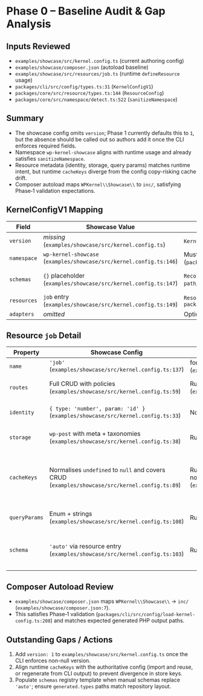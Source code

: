 # Phase 0 – Baseline Audit & Gap Analysis

## Inputs Reviewed

- `examples/showcase/src/kernel.config.ts` (current authoring config)
- `examples/showcase/composer.json` (autoload baseline)
- `examples/showcase/src/resources/job.ts` (runtime `defineResource` usage)
- `packages/cli/src/config/types.ts:31` (`KernelConfigV1`)
- `packages/core/src/resource/types.ts:144` (`ResourceConfig`)
- `packages/core/src/namespace/detect.ts:522` (`sanitizeNamespace`)

## Summary

- The showcase config omits `version`; Phase 1 currently defaults this to `1`, but the absence should be called out so authors add it once the CLI enforces required fields.
- Namespace `wp-kernel-showcase` aligns with runtime usage and already satisfies `sanitizeNamespace`.
- Resource metadata (identity, storage, query params) matches runtime intent, but runtime `cacheKeys` diverge from the config copy-risking cache drift.
- Composer autoload maps `WPKernel\\Showcase\\` to `inc/`, satisfying Phase‑1 validation expectations.

## KernelConfigV1 Mapping

| Field       | Showcase Value                                                      | Kernel Expectation                                                          | Notes                                                                                                           |
| ----------- | ------------------------------------------------------------------- | --------------------------------------------------------------------------- | --------------------------------------------------------------------------------------------------------------- |
| `version`   | _missing_ (`examples/showcase/src/kernel.config.ts`)                | `KernelConfigV1` requires explicit `version: 1`                             | Loader backfills to `1` today; document as required once CLI writes configs.                                    |
| `namespace` | `wp-kernel-showcase` (`examples/showcase/src/kernel.config.ts:146`) | Must pass `sanitizeNamespace` (`packages/core/src/namespace/detect.ts:522`) | Already valid and used by runtime (`examples/showcase/src/index.ts:33`).                                        |
| `schemas`   | `{}` placeholder (`examples/showcase/src/kernel.config.ts:147`)     | `Record<string, SchemaConfig>` with `path`/`generated`                      | Empty registry acceptable while all resources use `schema: 'auto'`; add a template when real schema files land. |
| `resources` | `job` entry (`examples/showcase/src/kernel.config.ts:149`)          | `ResourceConfig` from `packages/core/src/resource/types.ts:144`             | Matches runtime capabilities; see per-resource notes below.                                                     |
| `adapters`  | _omitted_                                                           | Optional in `KernelConfigV1`                                                | No action until adapters ship.                                                                                  |

## Resource `job` Detail

| Property      | Showcase Config                                                                                | Runtime Usage                                                                                 | Notes                                                                     |
| ------------- | ---------------------------------------------------------------------------------------------- | --------------------------------------------------------------------------------------------- | ------------------------------------------------------------------------- |
| `name`        | `'job'` (`examples/showcase/src/kernel.config.ts:137`)                                         | forwarded (`examples/showcase/src/resources/job.ts:8`)                                        | In sync.                                                                  |
| `routes`      | Full CRUD with policies (`examples/showcase/src/kernel.config.ts:59`)                          | Runtime uses same object via spread (`examples/showcase/src/resources/job.ts:7`)              | Aligns with kernel route typing.                                          |
| `identity`    | `{ type: 'number', param: 'id' }` (`examples/showcase/src/kernel.config.ts:33`)                | Not consumed at runtime yet                                                                   | Reserved for CLI outputs; no mismatch.                                    |
| `storage`     | `wp-post` with meta + taxonomies (`examples/showcase/src/kernel.config.ts:38`)                 | Runtime ignores                                                                               | Matches future CLI synthesis.                                             |
| `cacheKeys`   | Normalises `undefined` to `null` and covers CRUD (`examples/showcase/src/kernel.config.ts:89`) | Runtime redefines `list/get` (no normalisation) (`examples/showcase/src/resources/job.ts:12`) | Divergence may introduce inconsistent cache keys; flag for consolidation. |
| `queryParams` | Enum + strings (`examples/showcase/src/kernel.config.ts:108`)                                  | Runtime doesn’t leverage yet                                                                  | Ready for CLI schema synthesis.                                           |
| `schema`      | `'auto'` via resource entry (`examples/showcase/src/kernel.config.ts:103`)                     | Runtime currently imports generated types                                                     | Compatible with Phase‑2 auto schema synthesis plan.                       |

## Composer Autoload Review

- `examples/showcase/composer.json` maps `WPKernel\\Showcase\\` → `inc/` (`examples/showcase/composer.json:7`).
- This satisfies Phase‑1 validation (`packages/cli/src/config/load-kernel-config.ts:208`) and matches expected generated PHP output paths.

## Outstanding Gaps / Actions

1. Add `version: 1` to `examples/showcase/src/kernel.config.ts` once the CLI enforces non-null version.
2. Align runtime `cacheKeys` with the authoritative config (import and reuse, or regenerate from CLI output) to prevent divergence in store keys.
3. Populate `schemas` registry template when manual schemas replace `'auto'`; ensure `generated.types` paths match repository layout.
